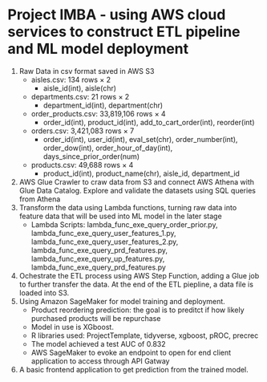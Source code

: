 # Project IMBA - using AWS cloud services to construct ETL pipeline and ML model deployment
1. Raw Data in csv format saved in AWS S3
    * aisles.csv: 134 rows × 2
      * aisle_id(int), aisle(chr)
    * departments.csv: 21 rows × 2
      * department_id(int), department(chr)
    * order_products.csv: 33,819,106 rows × 4
      * order_id(int), product_id(int), add_to_cart_order(int), reorder(int)
    * orders.csv: 3,421,083 rows × 7
      * order_id(int), user_id(int), eval_set(chr), order_number(int), order_dow(int), order_hour_of_day(int), days_since_prior_order(num)
    * products.csv: 49,688 rows × 4
      * product_id(int), product_name(chr), aisle_id, department_id
2. AWS Glue Crawler to craw data from S3 and connect AWS Athena with Glue Data Catalog. Explore and validate the datasets using SQL queries from Athena
3. Transform the data using Lambda functions, turning raw data into feature data that will be used into ML model in the later stage
   * Lambda Scripts: lambda_func_exe_query_order_prior.py, lambda_func_exe_query_user_features_1.py, lambda_func_exe_query_user_features_2.py, lambda_func_exe_query_prd_features.py, lambda_func_exe_query_up_features.py, lambda_func_exe_query_prd_features.py
4. Ochestrate the ETL process using AWS Step Function, adding a Glue job to further transfer the data. At the end of the ETL piepline, a data file is loaded into S3.
5. Using Amazon SageMaker for model training and deployment.
   * Product reordering prediction: the goal is to preditct if how likely purchased products will be repurchase
   * Model in use is XGboost.
   * R libraries used: ProjectTemplate, tidyverse, xgboost, pROC, precrec
   * The model achieved a test AUC of 0.832
   * AWS SageMaker to evoke an endpoint to open for end client application to access through API Gatway
6. A basic frontend application to get prediction from the trained model.

